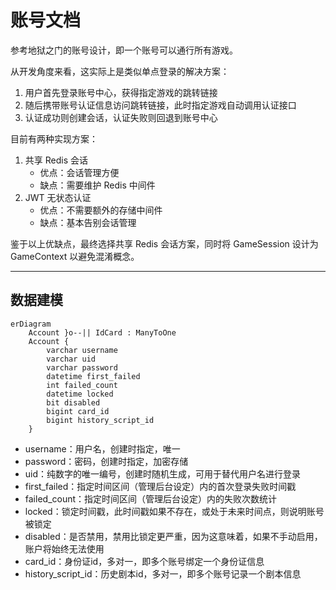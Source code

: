 账号文档
======

参考地狱之门的账号设计，即一个账号可以通行所有游戏。

从开发角度来看，这实际上是类似单点登录的解决方案：
1. 用户首先登录账号中心，获得指定游戏的跳转链接
2. 随后携带账号认证信息访问跳转链接，此时指定游戏自动调用认证接口
3. 认证成功则创建会话，认证失败则回退到账号中心

目前有两种实现方案：
1. 共享 Redis 会话
   - 优点：会话管理方便
   - 缺点：需要维护 Redis 中间件
2. JWT 无状态认证
   - 优点：不需要额外的存储中间件
   - 缺点：基本告别会话管理

鉴于以上优缺点，最终选择共享 Redis 会话方案，同时将 GameSession 设计为 GameContext 以避免混淆概念。

---

## 数据建模

```mermaid
erDiagram
    Account }o--|| IdCard : ManyToOne
    Account {
        varchar username
        varchar uid
        varchar password
        datetime first_failed
        int failed_count
        datetime locked
        bit disabled
        bigint card_id
        bigint history_script_id
    }
```

- username：用户名，创建时指定，唯一
- password：密码，创建时指定，加密存储
- uid：纯数字的唯一编号，创建时随机生成，可用于替代用户名进行登录
- first_failed：指定时间区间（管理后台设定）内的首次登录失败时间戳
- failed_count：指定时间区间（管理后台设定）内的失败次数统计
- locked：锁定时间戳，此时间戳如果不存在，或处于未来时间点，则说明账号被锁定
- disabled：是否禁用，禁用比锁定更严重，因为这意味着，如果不手动启用，账户将始终无法使用
- card_id：身份证id，多对一，即多个账号绑定一个身份证信息
- history_script_id：历史剧本id，多对一，即多个账号记录一个剧本信息